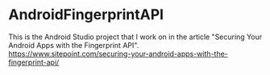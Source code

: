 # AndroidFingerprintAPI

This is the Android Studio project that I work on in the article "Securing Your Android Apps with the Fingerprint API".
https://www.sitepoint.com/securing-your-android-apps-with-the-fingerprint-api/
